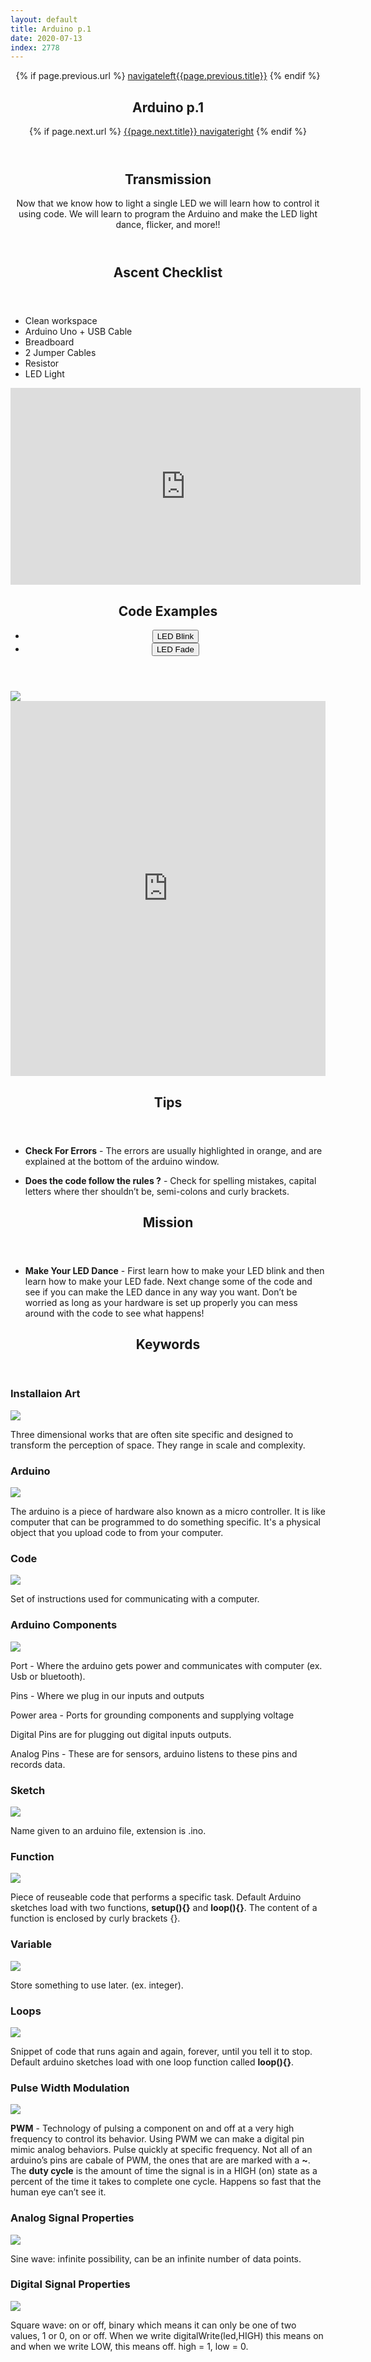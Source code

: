 ```yaml
---
layout: default
title: Arduino p.1
date: 2020-07-13
index: 2778
---
```

<article id="Class">
        <header>
                {% if page.previous.url %}
                        <a class="prev" href="{{page.previous.url}}"><span class="icon">navigateleft</span>{{page.previous.title}}</a>
                {% endif %}
                <h1>Arduino p.1</h1>
                {% if page.next.url %}
                        <a class="next" href="{{page.next.url}}">{{page.next.title}} <span class="icon">navigateright</span></a>
                {% endif %}
        </header>
        <section class="class-transmission">
                <header>
                        <h2>Transmission</h2>
                        <p>Now that we know how to light a single LED we will learn how to control it using code. We will learn to program the Arduino and make the LED light dance, flicker, and more!!</p>
                </header>
        </section>
        <section class="class-ascent_checklist">
                <header>
                        <h2>Ascent Checklist</h2>
                </header>
                <ul>
                        <li data-icon="✨">Clean workspace</li>
                        <li data-icon="🔆">Arduino Uno + USB Cable</li>
                        <li data-icon="🍞">Breadboard</li>
                        <li data-icon="⛓">2 Jumper Cables</li>
                        <li data-icon="〰️">Resistor</li>
                        <li data-icon="💡">LED Light</li>
                </ul>
        </section>
        <section class="video">
                <iframe width="560" height="315" src="https://www.youtube.com/embed/w7JRJBjjNVo" frameborder="0" allow="accelerometer; autoplay; encrypted-media; gyroscope; picture-in-picture" allowfullscreen></iframe>
        </section>
        <section class="class-code">
                <header>
                        <h2>Code Examples</h2>
                        <ul class="nav-tabs">
                                <li>
                                        <button onclick="openReviewTab('Class-SC-LED_Blink')" class="nav-tab active">LED Blink</button>
                                </li>
                                <li>
                                        <button onclick="openReviewTab('Class-SC-LED_Fade')" class="nav-tab">LED Fade</button>
                                </li>
                        </ul>
                </header>
                <div id="Class-SC-LED_Blink" class="tab-content">
                        <div class="tab-content-item-image image-container">
                                <img src="/img/lesson-arduino-LED_Blink-layout.png">
                        </div>
                        <div class="tab-content-item-code">
                                <iframe height="600px" width="100%" frameborder="0" src="https://create.arduino.cc/editor/kirbbot/12cfa853-bb30-4d4a-bde7-5b6f65ab8ad9/preview?embed"></iframe>
                        </div>
                </div>
                <div id="Class-SC-LED_Fade" class="tab-content" style="display:none">
                        <div class="tab-content-item-image image-container">
                                <img src="/img/lesson-arduino-LED_Fade-layout.png">
                        </div>
                        <div class="tab-content-item-code">
                                <iframe height="600px" width="100%" frameborder="0" src="https://create.arduino.cc/editor/kirbbot/89c032ff-a937-4916-a228-4184312bae2b/preview?embed"></iframe>
                        </div>
                </div><!-- end Class-Schematics & Code -->
        </section>
        <section class="class-tips">
                <header>
                        <h2>Tips</h2>
                </header>
                <ul>
                        <li data-icon="📌">
                                <p><strong>Check For Errors</strong> - The errors are usually highlighted in orange, and are explained at the bottom of the arduino window.</p>
                        </li>
                        <li data-icon="📌">
                                <p><strong>Does the code follow the rules ?</strong> - Check for spelling mistakes, capital letters where ther shouldn’t be, semi-colons and curly brackets.</p>
                        </li>
                </ul>
        </section><!-- end class-tips -->
        <section class="class-mission">
                <header>
                        <h2>Mission</h2>
                </header>
                <ul>
                        <li data-icon="💡">
                                <p><strong>Make Your LED Dance</strong> - First learn how to make your LED blink and then learn how to make your LED fade. Next change some of the code and see if you can make the LED dance in any way you want. Don’t be worried as long as your hardware is set up properly you can mess around with the code to see what happens!</p>
                        </li>
                </ul>
        </section>
        <section class="class-keywords">
                <header>
                        <h2>Keywords</h2>
                </header>
                <div class="card">
                        <div class="card-front">
                                <h3>Installaion Art</h3>
                                <div class="image-container">
                                        <img src="/img/keywords/installationart.jpg">
                                </div>
                        </div>
                        <div class="card-back">
                                <p>Three dimensional works that are often site specific and designed to transform the perception of space. They range in scale and complexity.</p>
                        </div>
                </div><!-- card -->
                <div class="card">
                        <div class="card-front">
                                <h3>Arduino</h3>
                                <div class="image-container">
                                        <img src="/img/keywords/arduino_2.jpg">
                                </div>
                        </div>
                        <div class="card-back">
                                <p>The arduino is a piece of hardware also known as a micro controller. It is like computer that can be programmed to do something specific. It's a physical object that you upload code to from your computer.</p>
                        </div>
                </div><!-- card -->
                <div class="card">
                        <div class="card-front">
                                <h3>Code</h3>
                                <div class="image-container">
                                        <img src="/img/keywords/code.jpg">
                                </div>
                        </div>
                        <div class="card-back">
                                <p>Set of instructions used for communicating with a computer.</p>
                        </div>
                </div><!-- card -->
                <div class="card">
                        <div class="card-front">
                                <h3>Arduino Components</h3>
                                <div class="image-container">
                                        <img src="/img/keywords/arduino_pins.jpg">
                                </div>
                        </div>
                        <div class="card-back">
                                <p>Port - Where the arduino gets power and communicates with computer (ex. Usb or bluetooth).</p>
                                <p>Pins - Where we plug in our inputs and outputs</p>
                                <p>Power area - Ports for grounding components and supplying voltage</p>
                                <p>Digital Pins are for plugging out digital inputs outputs.</p>
                                <p>Analog Pins - These are for sensors, arduino listens to these pins and records data.</p>
                        </div>
                </div><!-- card -->
                <div class="card">
                        <div class="card-front">
                                <h3>Sketch</h3>
                                <div class="image-container">
                                        <img src="/img/keywords/sketch.jpg">
                                </div>
                        </div>
                        <div class="card-back">
                                <p>Name given to an arduino file, extension is .ino.</p>
                        </div>
                </div><!-- card -->
                <div class="card">
                        <div class="card-front">
                                <h3>Function</h3>
                                <div class="image-container">
                                        <img src="/img/keywords/function.jpg">
                                </div>
                        </div>
                        <div class="card-back">
                                <p>Piece of reuseable code that performs a specific task. Default Arduino sketches load with two functions, <strong>setup(){}</strong> and <strong>loop(){}</strong>. The content of a function is enclosed by curly brackets {}.</p>
                        </div>
                </div><!-- card -->
                <div class="card">
                        <div class="card-front">
                                <h3>Variable</h3>
                                <div class="image-container">
                                        <img src="/img/keywords/variable.jpg">
                                </div>
                        </div>
                        <div class="card-back">
                                <p>Store something to use later. (ex. integer).</p>
                        </div>
                </div><!-- card -->
                <div class="card">
                        <div class="card-front">
                                <h3>Loops</h3>
                                <div class="image-container">
                                        <img src="/img/keywords/loop.jpg">
                                </div>
                        </div>
                        <div class="card-back">
                                <p>Snippet of code that runs again and again, forever, until you tell it to stop. Default arduino sketches load with one loop function called <strong>loop(){}</strong>.</p>
                        </div>
                </div><!-- card -->
                <div class="card">
                        <div class="card-front">
                                <h3>Pulse Width Modulation</h3>
                                <div class="image-container">
                                        <img src="/img/keywords/pwm.jpg">
                                </div>
                        </div>
                        <div class="card-back">
                                <p><strong>PWM</strong> - Technology of pulsing a component on and off at a very high frequency to control its behavior. Using PWM we can make a digital pin mimic analog behaviors. Pulse quickly at specific frequency. Not all of an arduino’s pins are cabale of PWM, the ones that are are marked with a <strong>~</strong>. The <strong>duty cycle</strong> is the amount of time the signal is in a HIGH (on) state as a percent of the time it takes to complete one cycle. Happens so fast that the human eye can’t see it.</p>
                        </div>
                </div><!-- card -->
                <div class="card">
                        <div class="card-front">
                                <h3>Analog Signal Properties</h3>
                                <div class="image-container">
                                        <img src="/img/keywords/analog.jpg">
                                </div>
                        </div>
                        <div class="card-back">
                                <p>Sine wave: infinite possibility, can be an infinite number of data points.</p>
                        </div>
                </div><!-- card -->
                <div class="card">
                        <div class="card-front">
                                <h3>Digital Signal Properties</h3>
                                <div class="image-container">
                                        <img src="/img/keywords/digital.jpg">
                                </div>
                        </div>
                        <div class="card-back">
                                <p>Square wave: on or off, binary which means it can only be one of two values, 1 or 0, on or off. When we write digitalWrite(led,HIGH) this means on and when we write LOW, this means off. high = 1, low = 0.</p>
                        </div>
                </div><!-- card -->
        </section><!-- class-keywords -->
</article>